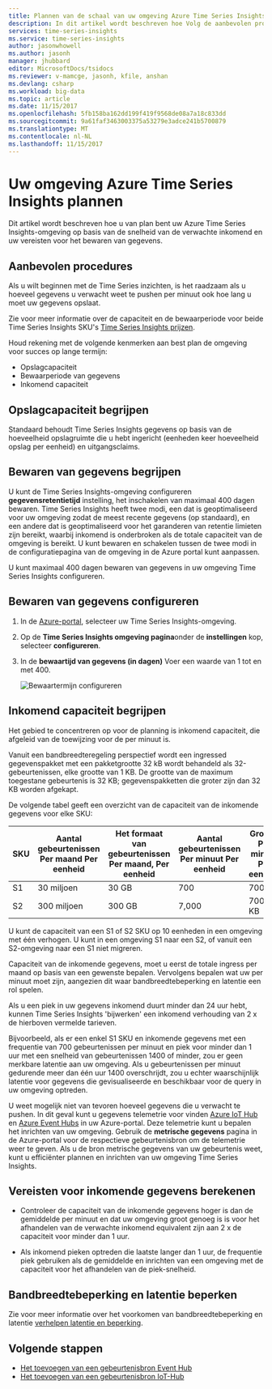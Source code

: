 ```yaml
---
title: Plannen van de schaal van uw omgeving Azure Time Series Insights | Microsoft Docs
description: In dit artikel wordt beschreven hoe Volg de aanbevolen procedures bij het plannen van een Azure Time Series Insights-omgeving, inclusief opslagcapaciteit, Gegevensretentie, inkomend capaciteit en bewaking.
services: time-series-insights
ms.service: time-series-insights
author: jasonwhowell
ms.author: jasonh
manager: jhubbard
editor: MicrosoftDocs/tsidocs
ms.reviewer: v-mamcge, jasonh, kfile, anshan
ms.devlang: csharp
ms.workload: big-data
ms.topic: article
ms.date: 11/15/2017
ms.openlocfilehash: 5fb158ba162dd199f419f9568de08a7a18c833dd
ms.sourcegitcommit: 9a61faf3463003375a53279e3adce241b5700879
ms.translationtype: MT
ms.contentlocale: nl-NL
ms.lasthandoff: 11/15/2017
---
```

# <a name="plan-your-azure-time-series-insights-environment"></a>Uw omgeving Azure Time Series Insights plannen

Dit artikel wordt beschreven hoe u van plan bent uw Azure Time Series Insights-omgeving op basis van de snelheid van de verwachte inkomend en uw vereisten voor het bewaren van gegevens.

## <a name="best-practices"></a>Aanbevolen procedures

Als u wilt beginnen met de Time Series inzichten, is het raadzaam als u hoeveel gegevens u verwacht weet te pushen per minuut ook hoe lang u moet uw gegevens opslaat.  

Zie voor meer informatie over de capaciteit en de bewaarperiode voor beide Time Series Insights SKU's [Time Series Insights prijzen](https://azure.microsoft.com/pricing/details/time-series-insights/).

Houd rekening met de volgende kenmerken aan best plan de omgeving voor succes op lange termijn: 
- Opslagcapaciteit
- Bewaarperiode van gegevens
- Inkomend capaciteit 

## <a name="understand-storage-capacity"></a>Opslagcapaciteit begrijpen
Standaard behoudt Time Series Insights gegevens op basis van de hoeveelheid opslagruimte die u hebt ingericht (eenheden keer hoeveelheid opslag per eenheid) en uitgangsclaims.

## <a name="understand-data-retention"></a>Bewaren van gegevens begrijpen
U kunt de Time Series Insights-omgeving configureren **gegevensretentietijd** instelling, het inschakelen van maximaal 400 dagen bewaren.  Time Series Insights heeft twee modi, een dat is geoptimaliseerd voor uw omgeving zodat de meest recente gegevens (op standaard), en een andere dat is geoptimaliseerd voor het garanderen van retentie limieten zijn bereikt, waarbij inkomend is onderbroken als de totale capaciteit van de omgeving is bereikt.  U kunt bewaren en schakelen tussen de twee modi in de configuratiepagina van de omgeving in de Azure portal kunt aanpassen.

U kunt maximaal 400 dagen bewaren van gegevens in uw omgeving Time Series Insights configureren.

## <a name="configure-data-retention"></a>Bewaren van gegevens configureren

1. In de [Azure-portal](https://portal.azure.com), selecteer uw Time Series Insights-omgeving.

2. Op de **Time Series Insights omgeving pagina**onder de **instellingen** kop, selecteer **configureren**. 

3. In de **bewaartijd van gegevens (in dagen)** Voer een waarde van 1 tot en met 400.

   ![Bewaartermijn configureren](media/environment-mitigate-latency/configure-retention.png)

## <a name="understand-ingress-capacity"></a>Inkomend capaciteit begrijpen

Het gebied te concentreren op voor de planning is inkomend capaciteit, die afgeleid van de toewijzing voor de per minuut is. 

Vanuit een bandbreedteregeling perspectief wordt een ingressed gegevenspakket met een pakketgrootte 32 kB wordt behandeld als 32-gebeurtenissen, elke grootte van 1 KB. De grootte van de maximum toegestane gebeurtenis is 32 KB; gegevenspakketten die groter zijn dan 32 KB worden afgekapt.

De volgende tabel geeft een overzicht van de capaciteit van de inkomende gegevens voor elke SKU:

|SKU  |Aantal gebeurtenissen Per maand Per eenheid  |Het formaat van gebeurtenissen Per maand, Per eenheid  |Aantal gebeurtenissen Per minuut Per eenheid  | Grootte Per minuut Per eenheid   |
|---------|---------|---------|---------|---------|
|S1     |   30 miljoen     |  30 GB     |  700    |  700 KB   |
|S2     |   300 miljoen    |   300 GB   | 7,000   | 7000 KB  |

U kunt de capaciteit van een S1 of S2 SKU op 10 eenheden in een omgeving met één verhogen. U kunt in een omgeving S1 naar een S2, of vanuit een S2-omgeving naar een S1 niet migreren. 

Capaciteit van de inkomende gegevens, moet u eerst de totale ingress per maand op basis van een gewenste bepalen. Vervolgens bepalen wat uw per minuut moet zijn, aangezien dit waar bandbreedtebeperking en latentie een rol spelen.

Als u een piek in uw gegevens inkomend duurt minder dan 24 uur hebt, kunnen Time Series Insights 'bijwerken' een inkomend verhouding van 2 x de hierboven vermelde tarieven. 

Bijvoorbeeld, als er een enkel S1 SKU en inkomende gegevens met een frequentie van 700 gebeurtenissen per minuut en piek voor minder dan 1 uur met een snelheid van gebeurtenissen 1400 of minder, zou er geen merkbare latentie aan uw omgeving. Als u gebeurtenissen per minuut gedurende meer dan één uur 1400 overschrijdt, zou u echter waarschijnlijk latentie voor gegevens die gevisualiseerde en beschikbaar voor de query in uw omgeving optreden. 

U weet mogelijk niet van tevoren hoeveel gegevens die u verwacht te pushen. In dit geval kunt u gegevens telemetrie voor vinden [Azure IoT Hub](https://docs.microsoft.com/azure/iot-hub/iot-hub-metrics) en [Azure Event Hubs](https://blogs.msdn.microsoft.com/cloud_solution_architect/2016/05/25/using-the-azure-rest-apis-to-retrieve-event-hub-metrics/) in uw Azure-portal. Deze telemetrie kunt u bepalen het inrichten van uw omgeving. Gebruik de **metrische gegevens** pagina in de Azure-portal voor de respectieve gebeurtenisbron om de telemetrie weer te geven. Als u de bron metrische gegevens van uw gebeurtenis weet, kunt u efficiënter plannen en inrichten van uw omgeving Time Series Insights.

## <a name="calculate-ingress-requirements"></a>Vereisten voor inkomende gegevens berekenen

- Controleer de capaciteit van de inkomende gegevens hoger is dan de gemiddelde per minuut en dat uw omgeving groot genoeg is is voor het afhandelen van de verwachte inkomend equivalent zijn aan 2 x de capaciteit voor minder dan 1 uur.

- Als inkomend pieken optreden die laatste langer dan 1 uur, de frequentie piek gebruiken als de gemiddelde en inrichten van een omgeving met de capaciteit voor het afhandelen van de piek-snelheid.
 
## <a name="mitigate-throttling-and-latency"></a>Bandbreedtebeperking en latentie beperken

Zie voor meer informatie over het voorkomen van bandbreedtebeperking en latentie [verhelpen latentie en beperking](time-series-insights-environment-mitigate-latency.md). 

## <a name="next-steps"></a>Volgende stappen
- [Het toevoegen van een gebeurtenisbron Event Hub](time-series-insights-how-to-add-an-event-source-eventhub.md)
- [Het toevoegen van een gebeurtenisbron IoT-Hub](time-series-insights-how-to-add-an-event-source-iothub.md)
